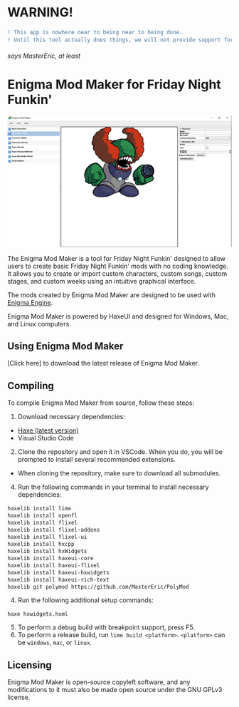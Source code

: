 # WARNING!
```diff
! This app is nowhere near to being near to being done.
! Until this tool actually does things, we will not provide support for it.
```

###### says MasterEric, at least

# Enigma Mod Maker for Friday Night Funkin'

![Preview](docs/preview.png)

The Enigma Mod Maker is a tool for Friday Night Funkin' designed to allow users to create basic Friday Night Funkin' mods with no coding knowledge. It allows you to create or import custom characters, custom songs, custom stages, and custom weeks using an intuitive graphical interface.

The mods created by Enigma Mod Maker are designed to be used with [Enigma Engine](https://enigmaengine.github.io/).

Enigma Mod Maker is powered by HaxeUI and designed for Windows, Mac, and Linux computers.

## Using Enigma Mod Maker

[Click here] to download the latest release of Enigma Mod Maker.

## Compiling 

To compile Enigma Mod Maker from source, follow these steps:

1. Download necessary dependencies:
  - [Haxe (latest version)](https://haxe.org/download/)
  - Visual Studio Code
2. Clone the repository and open it in VSCode. When you do, you will be prompted to install several recommended extensions.
  - When cloning the repository, make sure to download all submodules.
4. Run the following commands in your terminal to install necessary dependencies:
```
haxelib install lime
haxelib install openfl
haxelib install flixel
haxelib install flixel-addons
haxelib install flixel-ui
haxelib install hxcpp
haxelib install hxWidgets
haxelib install haxeui-core
haxelib install haxeui-flixel
haxelib install haxeui-hxwidgets
haxelib install haxeui-rich-text
haxelib git polymod https://github.com/MasterEric/PolyMod
```
4. Run the following additional setup commands:
```
haxe hxwidgets.hxml
```
5. To perform a debug build with breakpoint support, press F5.
6. To perform a release build, run `lime build <platform>`. `<platform>` can be `windows`, `mac`, or `linux`.

## Licensing

Enigma Mod Maker is open-source copyleft software, and any modifications to it must also be made open source under the GNU GPLv3 license.
